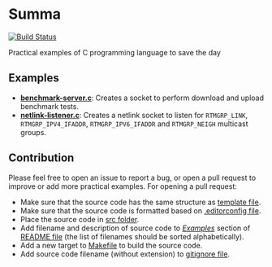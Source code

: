 Summa
=====
[![Build Status](https://travis-ci.org/yaa110/Summa.svg?branch=master)](https://travis-ci.org/yaa110/Summa)

Practical examples of C programming language to save the day

## Examples

- [**benchmark-server.c**](https://github.com/yaa110/Summa/blob/master/src/benchmark-server.c): Creates a socket to perform download and upload benchmark tests.
- [**netlink-listener.c**](https://github.com/yaa110/Summa/blob/master/src/netlink-listener.c): Creates a netlink socket to listen for `RTMGRP_LINK`, `RTMGRP_IPV4_IFADDR`, `RTMGRP_IPV6_IFADDR` and `RTMGRP_NEIGH` multicast groups.

## Contribution
Please feel free to open an issue to report a bug, or open a pull request to improve or add more practical examples. For opening a pull request:

- Make sure that the source code has the same structure as [template file](https://github.com/yaa110/Summa/blob/master/template.c).
- Make sure that the source code is formatted based on [.editorconfig file](https://github.com/yaa110/Summa/blob/master/.editorconfig).
- Place the source code in [src folder](https://github.com/yaa110/Summa/tree/master/src).
- Add filename and description of source code to [*Examples*](https://github.com/yaa110/Summa#examples) section of [README file](https://github.com/yaa110/Summa/blob/master/README.md) (the list of filenames should be sorted alphabetically).
- Add a new target to [Makefile](https://github.com/yaa110/Summa/blob/master/Makefile) to build the source code.
- Add source code filename (without extension) to [gitignore file](https://github.com/yaa110/Summa/blob/master/.gitignore).
